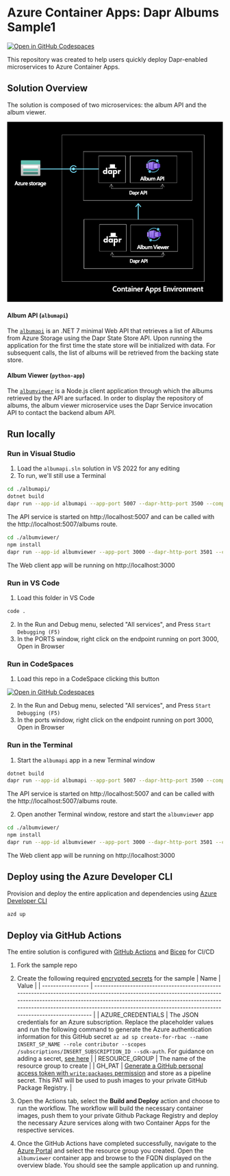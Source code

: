 # Azure Container Apps: Dapr Albums Sample1

[![Open in GitHub Codespaces](https://github.com/codespaces/badge.svg)](https://github.com/codespaces/new?hide_repo_select=true&ref=self-deploying-at-once&repo=568924714&machine=standardLinux32gb&devcontainer_path=.devcontainer%2Fdevcontainer.json&location=EastUs)

This repository was created to help users quickly deploy Dapr-enabled microservices to Azure Container Apps.

## Solution Overview

The solution is composed of two microservices: the album API and the album viewer.

![architecture](./assets/architecture.png)

#### Album API (`albumapi`)

The [`albumapi`](./albumapi/) is an .NET 7 minimal Web API that retrieves a list of Albums from Azure Storage using the Dapr State Store API. Upon running the application for the first time the state store will be initialized with data. For subsequent calls, the list of albums will be retrieved from the backing state store.

#### Album Viewer (`python-app`)

The [`albumviewer`](./albumviewer/) is a Node.js client application through which the albums retrieved by the API are surfaced. In order to display the repository of albums, the album viewer microservice uses the Dapr Service invocation API to contact the backend album API.

## Run locally

### Run in Visual Studio

1. Load the `albumapi.sln` solution in VS 2022 for any editing
2. To run, we'll still use a Terminal

```bash
cd ./albumapi/
dotnet build
dapr run --app-id albumapi --app-port 5007 --dapr-http-port 3500 --components-path ../dapr-components/local -- dotnet run --urls "http://localhost:5007"
```

The API service is started on http://localhost:5007 and can be called with the http://localhost:5007/albums route.  

```bash
cd ./albumviewer/
npm install
dapr run --app-id albumviewer --app-port 3000 --dapr-http-port 3501 --components-path ../dapr-components/local -- npm run start --urls "http://localhost:3000"
```

The Web client app will be running on http://localhost:3000

### Run in VS Code

1. Load this folder in VS Code

```bash
code .
```

2. In the Run and Debug menu, selected "All services", and Press `Start Debugging (F5)`
3. In the PORTS window, right click on the endpoint running on port 3000, Open in Browser


### Run in CodeSpaces

1. Load this repo in a CodeSpace clicking this button

[![Open in GitHub Codespaces](https://github.com/codespaces/badge.svg)](https://github.com/codespaces/new?hide_repo_select=true&ref=self-deploying-at-once&repo=568924714&machine=standardLinux32gb&devcontainer_path=.devcontainer%2Fdevcontainer.json&location=EastUs)

2. In the Run and Debug menu, selected "All services", and Press `Start Debugging (F5)`
3. In the ports window, right click on the endpoint running on port 3000, Open in Browser

### Run in the Terminal

1. Start the `albumapi` app in a new Terminal window

```bash
dotnet build
dapr run --app-id albumapi --app-port 5007 --dapr-http-port 3500 --components-path ../dapr-components/local -- dotnet run --urls "http://localhost:5007"
```

The API service is started on http://localhost:5007 and can be called with the http://localhost:5007/albums route.  


2. Open another Terminal window, restore and start the `albumviewer` app

```bash
cd ./albumviewer/
npm install
dapr run --app-id albumviewer --app-port 3000 --dapr-http-port 3501 --components-path ../dapr-components/local -- npm run start --urls "http://localhost:3000"
```

The Web client app will be running on http://localhost:3000

## Deploy using the Azure Developer CLI

Provision and deploy the entire application and dependencies using [Azure Developer CLI](https://aka.ms/azd)
```bash
azd up
```

## Deploy via GitHub Actions

The entire solution is configured with [GitHub Actions](https://github.com/features/actions) and [Bicep](https://docs.microsoft.com/azure/azure-resource-manager/bicep/overview) for CI/CD

1. Fork the sample repo
2. Create the following required [encrypted secrets](https://docs.github.com/en/actions/security-guides/encrypted-secrets#creating-encrypted-secrets-for-a-repository) for the sample
   | Name | Value |
   | ----------------- | ------------------------------------------------------------------------------------------------------------------------------------------------------------------------------------------------------------------------------------------------------------------------------------------------------- |
   | AZURE_CREDENTIALS | The JSON credentials for an Azure subscription. Replace the placeholder values and run the following command to generate the Azure authentication information for this GitHub secret `az ad sp create-for-rbac --name INSERT_SP_NAME --role contributor --scopes /subscriptions/INSERT_SUBSCRIPTION_ID --sdk-auth`. For guidance on adding a secret, [see here](https://docs.microsoft.com/azure/developer/github/connect-from-azure?tabs=azure-portal%2Cwindows#create-a-service-principal-and-add-it-as-a-github-secret) |
   | RESOURCE_GROUP | The name of the resource group to create |
   | GH_PAT | [Generate a GitHub personal access token with `write:packages` permission](https://docs.github.com/en/authentication/keeping-your-account-and-data-secure/creating-a-personal-access-token) and store as a pipeline secret. This PAT will be used to push images to your private GitHub Package Registry.  |

3. Open the Actions tab, select the **Build and Deploy** action and choose to run the workflow. The workflow will build the necessary container images, push them to your private Github Package Registry and deploy the necessary Azure services along with two Container Apps for the respective services.

4. Once the GitHub Actions have completed successfully, navigate to the [Azure Portal](https://portal.azure.com) and select the resource group you created. Open the `albumviewer` container app and browse to the FQDN displayed on the overview blade. You should see the sample application up and running.

